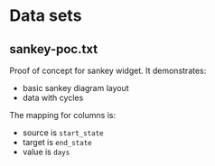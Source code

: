 # Data sets

## sankey-poc.txt
Proof of concept for sankey widget. It demonstrates:
* basic sankey diagram layout
* data with cycles

The mapping for columns is:
* source is `start_state`
* target is `end_state`
* value is `days`
